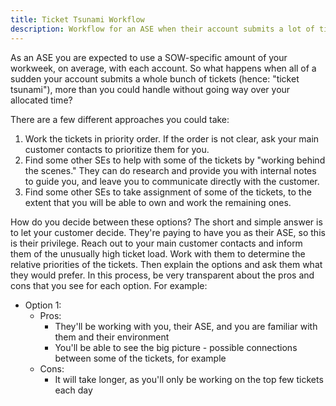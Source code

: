 ```yaml
---
title: Ticket Tsunami Workflow
description: Workflow for an ASE when their account submits a lot of tickets in a short amount of time
---
```


As an ASE you are expected to use a SOW-specific amount of your workweek, on
average, with each account. So what happens when all of a sudden your account
submits a whole bunch of tickets (hence: "ticket tsunami"), more than you could
handle without going way over your allocated time?

There are a few different approaches you could take:

1. Work the tickets in priority order. If the order is not clear, ask your
   main customer contacts to prioritize them for you.
1. Find some other SEs to help with some of the tickets by "working behind the
   scenes." They can do research and provide you with internal notes to guide
   you, and leave you to communicate directly with the customer.
1. Find some other SEs to take assignment of some of the tickets, to the extent
   that you will be able to own and work the remaining ones.

How do you decide between these options? The short and simple answer is to let
your customer decide. They're paying to have you as their ASE, so this is their
privilege. Reach out to your main customer contacts and inform them of the
unusually high ticket load. Work with them to determine the relative priorities
of the tickets. Then explain the options and ask them what they would prefer.
In this process, be very transparent about the pros and cons that you see for
each option. For example:

- Option 1:
  - Pros:
    - They'll be working with you, their ASE, and you are familiar with them
      and their environment
    - You'll be able to see the big picture - possible connections between
      some of the tickets, for example
  - Cons:
    - It will take longer, as you'll only be working on the top few tickets each
      day
